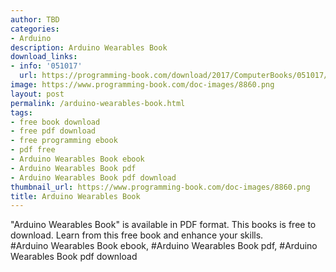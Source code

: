 ```yaml
---
author: TBD
categories:
- Arduino
description: Arduino Wearables Book
download_links:
- info: '051017'
  url: https://programming-book.com/download/2017/ComputerBooks/051017/Arduino Wearables.pdf
image: https://www.programming-book.com/doc-images/8860.png
layout: post
permalink: /arduino-wearables-book.html
tags:
- free book download
- free pdf download
- free programming ebook
- pdf free
- Arduino Wearables Book ebook
- Arduino Wearables Book pdf
- Arduino Wearables Book pdf download
thumbnail_url: https://www.programming-book.com/doc-images/8860.png
title: Arduino Wearables Book
---
```


 
<div class="item-desc text-justify">
  "Arduino Wearables Book" is available in PDF format. This books is free to download. Learn from this free book and enhance your skills.
  <br>
  #Arduino Wearables Book ebook, #Arduino Wearables Book pdf, #Arduino Wearables Book pdf download
</div>